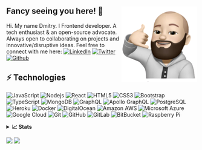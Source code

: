 ## Fancy seeing you here!  👋 <a href="https://sbys.me/"><img src="https://github.com/thedeemoonn/thedeemoonn/raw/main/src/image.png" align="right" height="200" /></a>

Hi. My name Dmitry. I Frontend developer. A tech enthusiast & an open-source advocate. Always open to collaborating on projects and innovative/disruptive ideas. Feel free to connect with me here:
[![LinkedIn](https://img.shields.io/badge/-LinkedIn-0077B5?style=for-the-badge&logo=LinkedIn&logoColor=white)](https://www.linkedin.com/in/dmitry-zverev-5aa505234/)
[![Twitter](https://img.shields.io/badge/-Twitter-1DA1F2?style=for-the-badge&logo=Twitter&logoColor=white)](https://twitter.com/nembuta_to_me)
[![Github](https://img.shields.io/badge/-Github-181717?style=for-the-badge&logo=Github&logoColor=white)](https://github.com/theDeemoonn)

## ⚡ Technologies



![JavaScript](https://img.shields.io/badge/-JavaScript-black?style=flat-square&logo=javascript)
![Nodejs](https://img.shields.io/badge/-Nodejs-black?style=flat-square&logo=Node.js)
![React](https://img.shields.io/badge/-React-black?style=flat-square&logo=react)
![HTML5](https://img.shields.io/badge/-HTML5-E34F26?style=flat-square&logo=html5&logoColor=white)
![CSS3](https://img.shields.io/badge/-CSS3-1572B6?style=flat-square&logo=css3)
![Bootstrap](https://img.shields.io/badge/-Bootstrap-563D7C?style=flat-square&logo=bootstrap)
![TypeScript](https://img.shields.io/badge/-TypeScript-007ACC?style=flat-square&logo=typescript)
![MongoDB](https://img.shields.io/badge/-MongoDB-black?style=flat-square&logo=mongodb)
![GraphQL](https://img.shields.io/badge/-GraphQL-E10098?style=flat-square&logo=graphql)
![Apollo GraphQL](https://img.shields.io/badge/-Apollo%20GraphQL-311C87?style=flat-square&logo=apollo-graphql)
![PostgreSQL](https://img.shields.io/badge/-PostgreSQL-336791?style=flat-square&logo=postgresql)
![Heroku](https://img.shields.io/badge/-Heroku-430098?style=flat-square&logo=heroku)
![Docker](https://img.shields.io/badge/-Docker-black?style=flat-square&logo=docker)
![DigitalOcean](https://img.shields.io/badge/-Digital%20Ocean-darkblue?style=flat-square&logo=digitalocean)
![Amazon AWS](https://img.shields.io/badge/Amazon%20AWS-232F3E?style=flat-square&logo=amazon-aws)
![Microsoft Azure](https://img.shields.io/badge/Microsoft%20Azure-232F7E?style=flat-square&logo=microsoft-azure)
![Google Cloud](https://img.shields.io/badge/Google%20Cloud-black?style=flat-square&logo=google-cloud)
![Git](https://img.shields.io/badge/-Git-black?style=flat-square&logo=git)
![GitHub](https://img.shields.io/badge/-GitHub-181717?style=flat-square&logo=github)
![GitLab](https://img.shields.io/badge/-GitLab-FCA121?style=flat-square&logo=gitlab)
![BitBucket](https://img.shields.io/badge/-BitBucket-darkblue?style=flat-square&logo=bitbucket)
![Raspberry Pi](https://img.shields.io/badge/-Raspberry%20Pi-C51A4A?style=flat-square&logo=Raspberry-Pi)



<details>
  <summary><b>📈 Stats</b></summary>

![stats](https://github-readme-stats.vercel.app/api?username=theDeemoonn&title_color=3498db&text_color=2ecc71&icon_color=3498db&bg_color=00000000&hide_border=true&show_icons=true&include_all_commits=true&count_private=true&disable_animations=true)
![trophy](https://github-profile-trophy.vercel.app/?username=theDeemoonn&no-bg=true&no-frame=true&column=4&theme=algolia)
![graph](https://github-readme-activity-graph.vercel.app/graph?username=theDeemoonn&bg_color=0000000&color=2980b9&line=2980b9&point=27ae60&area_color=2980b9&area=true&hide_border=true)

![streak](https://streak-stats.demolab.com/?user=theDeemoonn&hide_border=true&background=00000000&border=2980b9&stroke=2980b9&ring=27ae60&fire=27ae60&currStreakNum=2980b9&sideNums=2980b9&currStreakLabel=2980b9&sideLabels=2980b9&dates=2980b9)

</details>

![](https://komarev.com/ghpvc/?username=theDeemoonn&style=flat-square&label=Views)
![](https://badges.pufler.dev/visits/char-al/theDeemoonn?color=black&logo=github&style=flat-square)